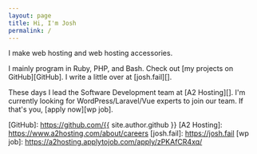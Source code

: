 ```yaml
---
layout: page
title: Hi, I'm Josh
permalink: /
---
```


I make web hosting and web hosting accessories.

I mainly program in Ruby, PHP, and Bash. Check out [my projects on
GitHub][GitHub]. I write a little over at [josh.fail][].

These days I lead the Software Development team at [A2 Hosting][]. I'm
currently looking for WordPress/Laravel/Vue experts to join our team. If
that's you, [apply now][wp job].

[GitHub]: https://github.com/{{ site.author.github }}
[A2 Hosting]: https://www.a2hosting.com/about/careers
[josh.fail]: https://josh.fail
[wp job]: https://a2hosting.applytojob.com/apply/zPKAfCR4xq/
